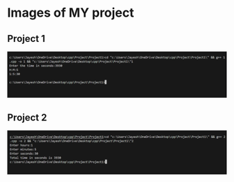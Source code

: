 <h1>Images of MY project</h1>


<h2>Project 1</h2>

<img src="./img/1.png"/>

<h2>Project 2</h2>

<img src="./img/2.png"/>



